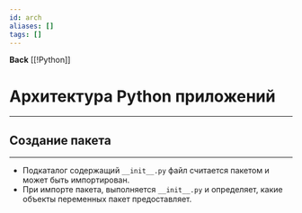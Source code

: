 ```yaml
---
id: arch
aliases: []
tags: []
---
```

**Back**
    [[!Python]]

# Архитектура Python приложений
---

## Создание пакета
---
- Подкаталог содержащий `__init__.py` файл считается пакетом и может быть импортирован.
- При импорте пакета, выполняется  `__init__.py` и определяет, какие объекты переменных пакет предоставляет.

